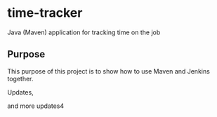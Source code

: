 # time-tracker
Java (Maven) application for tracking time on the job

## Purpose

This purpose of this project is to show how to use Maven and Jenkins together.

Updates, 

and more updates4
